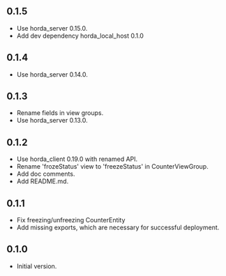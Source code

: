 ## 0.1.5

- Use horda_server 0.15.0.
- Add dev dependency horda_local_host 0.1.0

## 0.1.4

- Use horda_server 0.14.0.

## 0.1.3

- Rename fields in view groups.
- Use horda_server 0.13.0.

## 0.1.2

- Use horda_client 0.19.0 with renamed API.
- Rename 'frozeStatus' view to 'freezeStatus' in CounterViewGroup.
- Add doc comments.
- Add README.md.

## 0.1.1

- Fix freezing/unfreezing CounterEntity
- Add missing exports, which are necessary for successful deployment.

## 0.1.0

- Initial version.
